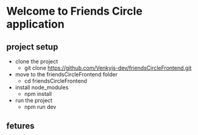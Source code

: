 # Welcome to Friends Circle application

## project setup

- clone the project
  - git clone https://github.com/Venkyjs-dev/friendsCircleFrontend.git
- move to the friendsCircleFrontend folder
  - cd friendsCircleFrontend
- install node_modules
  - npm install
- run the project
  - npm run dev

## fetures
